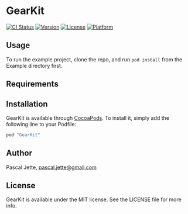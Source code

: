 # GearKit

[![CI Status](http://img.shields.io/travis/pascaljette/GearKit.svg?style=flat)](https://travis-ci.org/pascaljette/GearKit)
[![Version](https://img.shields.io/cocoapods/v/GearKit.svg?style=flat)](http://cocoapods.org/pods/GearKit)
[![License](https://img.shields.io/cocoapods/l/GearKit.svg?style=flat)](http://cocoapods.org/pods/GearKit)
[![Platform](https://img.shields.io/cocoapods/p/GearKit.svg?style=flat)](http://cocoapods.org/pods/GearKit)

## Usage

To run the example project, clone the repo, and run `pod install` from the Example directory first.

## Requirements

## Installation

GearKit is available through [CocoaPods](http://cocoapods.org). To install
it, simply add the following line to your Podfile:

```ruby
pod "GearKit"
```

## Author

Pascal Jette, pascal.jette@gmail.com

## License

GearKit is available under the MIT license. See the LICENSE file for more info.

